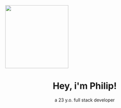 <span align="center">
 <img src="https://philipjovanovic.com/img/me.png" alt="" data-canonical-src="https://gyazo.com/eb5c5741b6a9a16c692170a41a49c858.png" width="200" height="200"/>
</span>

<span align="center">
 
# Hey, i'm Philip!
a 23 y.o. full stack developer

</span>
